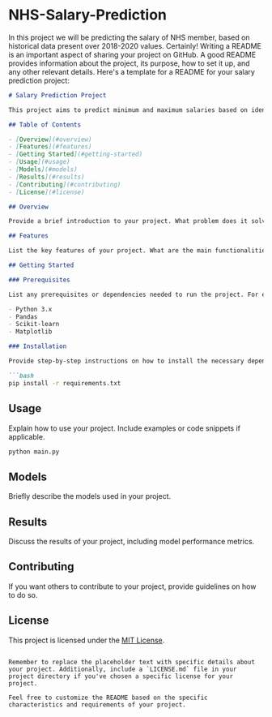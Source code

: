 # NHS-Salary-Prediction
In this project we will be predicting the salary of NHS member, based on historical data present over 2018-2020 values. 
Certainly! Writing a README is an important aspect of sharing your project on GitHub. A good README provides information about the project, its purpose, how to set it up, and any other relevant details. Here's a template for a README for your salary prediction project:

```markdown
# Salary Prediction Project

This project aims to predict minimum and maximum salaries based on identified key features. It includes data preprocessing, feature selection, model training, and evaluation.

## Table of Contents

- [Overview](#overview)
- [Features](#features)
- [Getting Started](#getting-started)
- [Usage](#usage)
- [Models](#models)
- [Results](#results)
- [Contributing](#contributing)
- [License](#license)

## Overview

Provide a brief introduction to your project. What problem does it solve? What data does it use?

## Features

List the key features of your project. What are the main functionalities?

## Getting Started

### Prerequisites

List any prerequisites or dependencies needed to run the project. For example:

- Python 3.x
- Pandas
- Scikit-learn
- Matplotlib

### Installation

Provide step-by-step instructions on how to install the necessary dependencies and set up the project locally.

```bash
pip install -r requirements.txt
```

## Usage

Explain how to use your project. Include examples or code snippets if applicable.

```bash
python main.py
```

## Models

Briefly describe the models used in your project.

## Results

Discuss the results of your project, including model performance metrics.

## Contributing

If you want others to contribute to your project, provide guidelines on how to do so.

## License

This project is licensed under the [MIT License](LICENSE.md).
```

Remember to replace the placeholder text with specific details about your project. Additionally, include a `LICENSE.md` file in your project directory if you've chosen a specific license for your project.

Feel free to customize the README based on the specific characteristics and requirements of your project.
